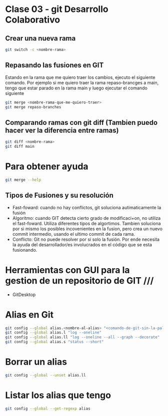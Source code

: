 # Clase 03 - git Desarrollo Colaborativo


## Crear una nueva rama

```sh
git switch -c <nombre-rama>
```



## Repasando las fusiones en GIT
Estando en la rama que me quiero traer los cambios, ejecuto el siguiente comando.
Por ejemplo si me quiero traer la rama repaso-brancges a main, tengo que estar parado en la rama main y luego ejecutar el comando siguiente

```sh
git merge <nombre-rama-que-me-quiero-traer>
git merge repaso-branches
```

## Comparando ramas con git diff (Tambien puedo hacer ver la diferencia entre ramas)

```sh
git diff <nombre-rama>
git diff main
```

# Para obtener ayuda

```sh
git merge --help
```

## Tipos de Fusiones y su resolución

* Fast-foward: cuando no hay conflictos, git soluciona autimaticamente la fusión
* Algoritmo: cuando GIT detecta cierto grado de modificaci+on, no utiliza el fast-foward. Utiliza diferentes tipos de algortimos. Tambien soluciona por si mismo los posibles incovenientes en la fusion, pero crea un nuevo commit intermedio, usando el ultimo commit de cada rama.
* Conflicto: Git no puede resolver por si solo la fusión. Por ende necesita la ayuda del desarrollador/es involucrados en el código que se esta fusionando.

# Herramientas con GUI para la gestion de un repositorio de GIT ///

* GitDesktop

# Alias en Git

```sh
git config --global alias.<nombre-al-alias> "<comando-de-git-sin-la-palabra-git>"
git config --global alias.l "log --oneline"
git config --global alias.ll "log --oneline --all --graph --decorate"
git config --global alias.s "status --short"
```

# Borrar un  alias

```sh
git config --global --unset alias.ll
```

# Listar los alias que tengo

```sh
git config --global --get-regexp alias 
```

